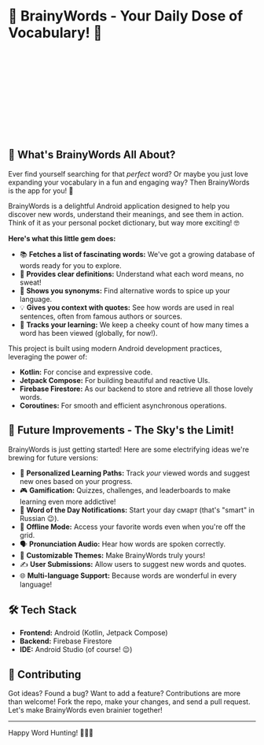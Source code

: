 # 🧠 BrainyWords - Your Daily Dose of Vocabulary! 🚀

<br>
<br>
<br>
<br>
<br>
<br>
<br>
<br>
<br>
<br>
<!-- Space for your awesome project demo video! -->

## 👋 What's BrainyWords All About?

Ever find yourself searching for that *perfect* word? Or maybe you just love expanding your vocabulary in a fun and engaging way? Then BrainyWords is the app for you! 🎉

BrainyWords is a delightful Android application designed to help you discover new words, understand their meanings, and see them in action. Think of it as your personal pocket dictionary, but way more exciting! 🤓

**Here's what this little gem does:**

*   📚 **Fetches a list of fascinating words:** We've got a growing database of words ready for you to explore.
*   🧐 **Provides clear definitions:** Understand what each word means, no sweat!
*   🔄 **Shows you synonyms:** Find alternative words to spice up your language.
*   💡 **Gives you context with quotes:** See how words are used in real sentences, often from famous authors or sources.
*   👀 **Tracks your learning:** We keep a cheeky count of how many times a word has been viewed (globally, for now!).

This project is built using modern Android development practices, leveraging the power of:

*   **Kotlin:** For concise and expressive code.
*   **Jetpack Compose:** For building beautiful and reactive UIs.
*   **Firebase Firestore:** As our backend to store and retrieve all those lovely words.
*   **Coroutines:** For smooth and efficient asynchronous operations.

## 🚀 Future Improvements - The Sky's the Limit!

BrainyWords is just getting started! Here are some electrifying ideas we're brewing for future versions:

*   🌟 **Personalized Learning Paths:** Track *your* viewed words and suggest new ones based on your progress.
*   🎮 **Gamification:** Quizzes, challenges, and leaderboards to make learning even more addictive!
*   🔔 **Word of the Day Notifications:** Start your day смарт (that's "smart" in Russian 😉).
*   💾 **Offline Mode:** Access your favorite words even when you're off the grid.
*   🗣️ **Pronunciation Audio:** Hear how words are spoken correctly.
*   🎨 **Customizable Themes:** Make BrainyWords truly yours!
*   ✍️ **User Submissions:** Allow users to suggest new words and quotes.
*   🌐 **Multi-language Support:** Because words are wonderful in every language!

## 🛠️ Tech Stack

*   **Frontend:** Android (Kotlin, Jetpack Compose)
*   **Backend:** Firebase Firestore
*   **IDE:** Android Studio (of course! 😉)

## 🙌 Contributing

Got ideas? Found a bug? Want to add a feature? Contributions are more than welcome! Fork the repo, make your changes, and send a pull request. Let's make BrainyWords even brainier together!

---

Happy Word Hunting! 🕵️‍♀️📖
